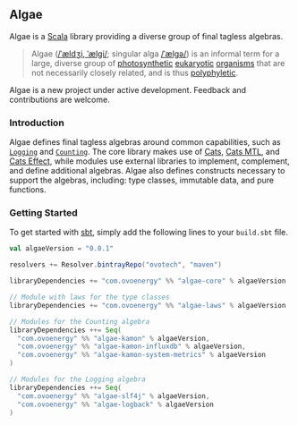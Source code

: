 


## Algae
Algae is a [Scala][scala] library providing a diverse group of final tagless algebras.

> Algae ([/ˈældʒi, ˈælɡi/](https://en.wikipedia.org/wiki/Help:IPA/English); singular alga [/ˈælɡə/](https://en.wikipedia.org/wiki/Help:IPA/English)) is an informal term for a large, diverse group of [photosynthetic](https://en.wikipedia.org/wiki/Photosynthesis) [eukaryotic](https://en.wikipedia.org/wiki/Eukaryotic) [organisms](https://en.wikipedia.org/wiki/Organism) that are not necessarily closely related, and is thus [polyphyletic](https://en.wikipedia.org/wiki/Polyphyletic).

Algae is a new project under active development. Feedback and contributions are welcome.

### Introduction
Algae defines final tagless algebras around common capabilities, such as [`Logging`][logging] and [`Counting`][counting]. The core library makes use of [Cats][cats], [Cats MTL][cats-mtl], and [Cats Effect][cats-effect], while modules use external libraries to implement, complement, and define additional algebras. Algae also defines constructs necessary to support the algebras, including: type classes, immutable data, and pure functions.

### Getting Started
To get started with [sbt][sbt], simply add the following lines to your `build.sbt` file.


```scala
val algaeVersion = "0.0.1"

resolvers += Resolver.bintrayRepo("ovotech", "maven")

libraryDependencies += "com.ovoenergy" %% "algae-core" % algaeVersion

// Module with laws for the type classes
libraryDependencies += "com.ovoenergy" %% "algae-laws" % algaeVersion

// Modules for the Counting algebra
libraryDependencies ++= Seq(
  "com.ovoenergy" %% "algae-kamon" % algaeVersion,
  "com.ovoenergy" %% "algae-kamon-influxdb" % algaeVersion,
  "com.ovoenergy" %% "algae-kamon-system-metrics" % algaeVersion
)

// Modules for the Logging algebra
libraryDependencies ++= Seq(
  "com.ovoenergy" %% "algae-slf4j" % algaeVersion,
  "com.ovoenergy" %% "algae-logback" % algaeVersion
)
```


[cats-effect]: https://typelevel.org/cats-effect/
[cats-mtl]: https://github.com/typelevel/cats-mtl
[cats]: https://typelevel.org/cats/
[counting]: core/src/main/scala/algae/Counting.scala
[logging]: core/src/main/scala/algae/Logging.scala
[sbt]: https://www.scala-sbt.org
[scala]: https://scala-lang.org/

